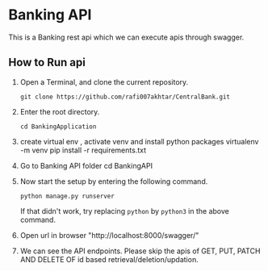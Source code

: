# Banking API

This is a Banking rest api which we can execute apis through swagger.

## How to Run api
1. Open a Terminal, and clone the current repository.
    ```
    git clone https://github.com/rafi007akhtar/CentralBank.git
    ```
2. Enter the root directory.
    ```
    cd BankingApplication
    ```
3. create virtual env  , activate venv and install python packages
	virtualenv -m venv
	pip install -r requirements.txt
	
5. Go to Banking API folder
	cd BankingAPI

3. Now start the setup by entering the following command.
    ```
    python manage.py runserver
    ```
    If that didn't work, try replacing `python` by `python3` in the above command.

4. Open url in browser "http://localhost:8000/swagger/"
5. We can see the API endpoints. 
	Please skip the apis of GET, PUT, PATCH AND DELETE OF id based retrieval/deletion/updation.
